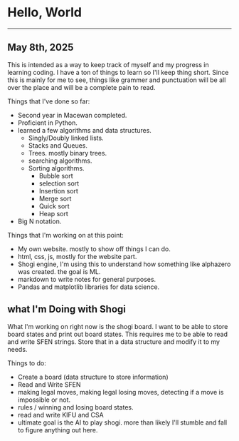 # Hello, World #

--- 

## May 8th, 2025 ##

This is intended as a way to keep track of myself and my progress in learning coding. I have a ton of things to learn so I'll keep thing short. Since this is mainly for me to see, things like grammer and punctuation will be all over the place and will be a complete pain to read. 

Things that I've done so far:
- Second year in Macewan completed.
- Proficient in Python.
- learned a few algorithms and data structures.
    - Singly/Doubly linked lists.
    - Stacks and Queues.
    - Trees. mostly binary trees.
    - searching algorithms.
    - Sorting algorithms.
        - Bubble sort 
        - selection sort
        - Insertion sort
        - Merge sort
        - Quick sort
        - Heap sort
- Big N notation.

Things that I'm working on at this point:
- My own website. mostly to show off things I can do.
- html, css, js, mostly for the website part.
- Shogi engine, I'm using this to understand how something like alphazero was created. the goal is ML.
- markdown to write notes for general purposes.
- Pandas and matplotlib libraries for data science.

## what I'm Doing with Shogi ##

What I'm working on right now is the shogi board. I want to be able to store board states and print out board states. This requires me to be able to read and write SFEN strings. Store that in a data structure and modify it to my needs. 

Things to do:
- Create a board (data structure to store information)
- Read and Write SFEN 
- making legal moves, making legal losing moves, detecting if a move is impossible or not.
- rules / winning and losing board states.
- read and write KIFU and CSA 
- ultimate goal is the AI to play shogi. more than likely I'll stumble and fall to figure anything out here.